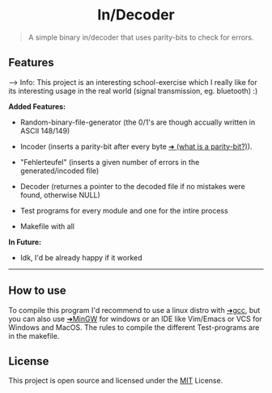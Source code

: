 <h1 align="center">
  In/Decoder
</h1>

> A simple binary in/decoder that uses parity-bits to check for errors.

## Features

--> Info: This project is an interesting school-exercise which I really like for its interesting usage in the real world (signal transmission, eg. bluetooth) :)

**Added Features:**
- Random-binary-file-generator (the 0/1's are though accually written in ASCII 148/149)
- Incoder (inserts a parity-bit after every byte [➜ (what is a parity-bit?)](https://en.wikipedia.org/wiki/Parity_bit)).
- "Fehlerteufel" (inserts a given number of errors in the generated/incoded file)
- Decoder (returnes a pointer to the decoded file if no mistakes were found, otherwise NULL)

- Test programs for every module and one for the intire process
- Makefile with all 

**In Future:**
- Idk, I'd be already happy if it worked

---

## How to use

To compile this program I'd recommend to use a linux distro with [➜gcc](https://www.gnu.org/software/gcc/), but you can also use [➜MinGW](https://www.mingw-w64.org/) for windows or an IDE like Vim/Emacs or VCS for Windows and MacOS.
The rules to compile the different Test-programs are in the makefile.

## License

This project is open source and licensed under the [MIT](/LICENSE) License.
